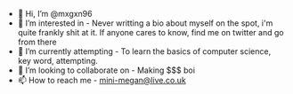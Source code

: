- 👋 Hi, I’m @mxgxn96
- 👀 I’m interested in - Never writting a bio about myself on the spot, i'm quite frankly shit at it. If anyone cares to know, find me on twitter and go from there  
- 🌱 I’m currently attempting - To learn the basics of computer science, key word, attempting. 
- 💞️ I’m looking to collaborate on - Making $$$ boi  
- 📫 How to reach me - mini-megan@live.co.uk

<!---
mxgxn96/mxgxn96 is a ✨ special ✨ repository because its `README.md` (this file) appears on your GitHub profile.
You can click the Preview link to take a look at your changes.
--->
